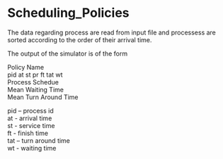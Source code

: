 # Scheduling_Policies
The data regarding process are read from input file and processess are sorted according to the order of their arrival time. <br/>

The output of the simulator is of the form <br/>

Policy Name <br/>
pid at st pr ft tat wt <br/>
Process Schedue <br/>
Mean Waiting Time <br/>
Mean Turn Around Time <br/>

pid – process id <br/>
at - arrival time <br/>
st - service time <br/>
ft - finish time  <br/>
tat – turn around time <br/>
wt - waiting time <br/>

